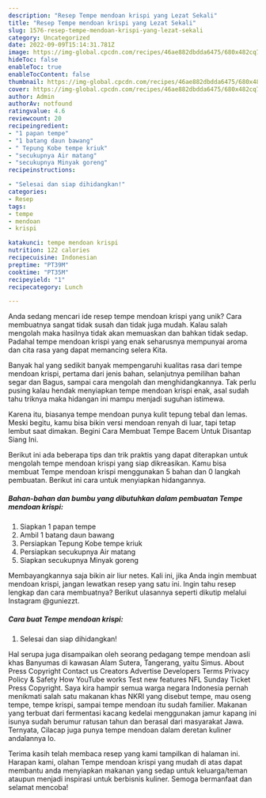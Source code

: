 ```yaml
---
description: "Resep Tempe mendoan krispi yang Lezat Sekali"
title: "Resep Tempe mendoan krispi yang Lezat Sekali"
slug: 1576-resep-tempe-mendoan-krispi-yang-lezat-sekali
category: Uncategorized
date: 2022-09-09T15:14:31.781Z
image: https://img-global.cpcdn.com/recipes/46ae882dbdda6475/680x482cq70/tempe-mendoan-krispi-foto-resep-utama.jpg
hideToc: false
enableToc: true
enableTocContent: false
thumbnail: https://img-global.cpcdn.com/recipes/46ae882dbdda6475/680x482cq70/tempe-mendoan-krispi-foto-resep-utama.jpg
cover: https://img-global.cpcdn.com/recipes/46ae882dbdda6475/680x482cq70/tempe-mendoan-krispi-foto-resep-utama.jpg
author: Admin
authorAv: notfound
ratingvalue: 4.6
reviewcount: 20
recipeingredient:
- "1 papan tempe"
- "1 batang daun bawang"
- " Tepung Kobe tempe kriuk"
- "secukupnya Air matang"
- "secukupnya Minyak goreng"
recipeinstructions:

- "Selesai dan siap dihidangkan!"
categories:
- Resep
tags:
- tempe
- mendoan
- krispi

katakunci: tempe mendoan krispi 
nutrition: 122 calories
recipecuisine: Indonesian
preptime: "PT39M"
cooktime: "PT35M"
recipeyield: "1"
recipecategory: Lunch

---
```





Anda sedang mencari ide resep tempe mendoan krispi yang unik? Cara membuatnya sangat tidak susah dan tidak juga mudah. Kalau salah mengolah maka hasilnya tidak akan memuaskan dan bahkan tidak sedap. Padahal tempe mendoan krispi yang enak seharusnya mempunyai aroma dan cita rasa yang dapat memancing selera Kita.





Banyak hal yang sedikit banyak mempengaruhi kualitas rasa dari tempe mendoan krispi, pertama dari jenis bahan, selanjutnya pemilihan bahan segar dan Bagus, sampai cara mengolah dan menghidangkannya. Tak perlu pusing kalau hendak menyiapkan tempe mendoan krispi enak,      asal sudah tahu triknya maka hidangan ini mampu menjadi suguhan istimewa.














Karena itu, biasanya tempe mendoan punya kulit tepung tebal dan lemas. Meski begitu, kamu bisa bikin versi mendoan renyah di luar, tapi tetap lembut saat dimakan. Begini Cara Membuat Tempe Bacem Untuk Disantap Siang Ini.






Berikut ini ada beberapa tips dan trik praktis yang dapat diterapkan untuk mengolah tempe mendoan krispi yang siap dikreasikan. Kamu bisa membuat Tempe mendoan krispi menggunakan 5 bahan dan 0 langkah pembuatan. Berikut ini cara untuk menyiapkan hidangannya.

<!--inarticleads1-->

##### Bahan-bahan dan bumbu yang dibutuhkan dalam pembuatan Tempe mendoan krispi:

1. Siapkan 1 papan tempe
1. Ambil 1 batang daun bawang
1. Persiapkan  Tepung Kobe tempe kriuk
1. Persiapkan secukupnya Air matang
1. Siapkan secukupnya Minyak goreng


Membayangkannya saja bikin air liur netes. Kali ini, jika Anda ingin membuat mendoan krispi, jangan lewatkan resep yang satu ini. Ingin tahu resep lengkap dan cara membuatnya? Berikut ulasannya seperti dikutip melalui Instagram @guniezzt. 

<!--inarticleads2-->

##### Cara buat Tempe mendoan krispi:


1. Selesai dan siap dihidangkan!

Hal serupa juga disampaikan oleh seorang pedagang tempe mendoan asli khas Banyumas di kawasan Alam Sutera, Tangerang, yaitu Simus. About Press Copyright Contact us Creators Advertise Developers Terms Privacy Policy &amp; Safety How YouTube works Test new features NFL Sunday Ticket Press Copyright. Saya kira hampir semua warga negara Indonesia pernah menikmati salah satu makanan khas NKRI yang disebut tempe, mau oseng tempe, tempe krispi, sampai tempe mendoan itu sudah familier. Makanan yang terbuat dari fermentasi kacang kedelai menggunakan jamur kapang ini isunya sudah berumur ratusan tahun dan berasal dari masyarakat Jawa. Ternyata, Cilacap juga punya tempe mendoan dalam deretan kuliner andalannya lo. 

Terima kasih telah membaca resep yang kami tampilkan di halaman ini. Harapan kami, olahan Tempe mendoan krispi yang mudah di atas dapat membantu anda menyiapkan makanan yang sedap untuk keluarga/teman ataupun menjadi inspirasi untuk berbisnis kuliner. Semoga bermanfaat dan selamat mencoba!

